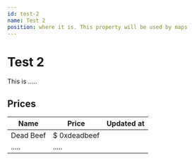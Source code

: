 ```yaml
---
id: test-2
name: Test 2
position: where it is. This property will be used by maps
---
```

# Test 2

This is .....

## Prices


| Name      | Price         | Updated at |
| --------- | ------------- | ---------- |
| Dead Beef | $ 0xdeadbeef |            |
| .....     | .....         |            |

